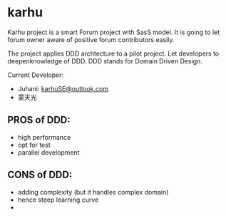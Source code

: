 # karhu

Karhu project is a smart Forum project with SasS model. It is going to let forum owner aware of positive forum contributors easily. 

The project applies DDD archtecture to a pilot project. Let developers to deepenknowledge of DDD. DDD stands for Domain Driven Design.

Current Developer:
* Juhani: karhuSE@outlook.com
* 蒙天光


## PROS of DDD:
* high performance
* opt for test
* parallel development 

## CONS of DDD:
* adding complexity (but it handles complex domain)
* hence steep learning curve
*
